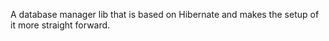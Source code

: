 A database manager lib that is based on Hibernate and makes the setup of it more straight forward. 
